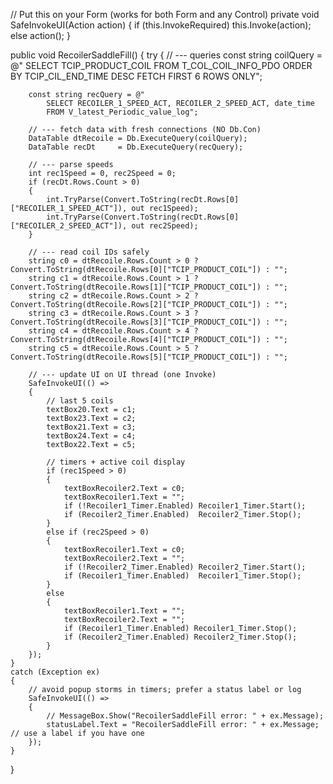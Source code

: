 // Put this on your Form (works for both Form and any Control)
private void SafeInvokeUI(Action action)
{
    if (this.InvokeRequired) this.Invoke(action);
    else action();
}

public void RecoilerSaddleFill()
{
    try
    {
        // --- queries
        const string coilQuery = @"
            SELECT TCIP_PRODUCT_COIL
            FROM T_COL_COIL_INFO_PDO
            ORDER BY TCIP_CIL_END_TIME DESC
            FETCH FIRST 6 ROWS ONLY";

        const string recQuery = @"
            SELECT RECOILER_1_SPEED_ACT, RECOILER_2_SPEED_ACT, date_time
            FROM V_latest_Periodic_value_log";

        // --- fetch data with fresh connections (NO Db.Con)
        DataTable dtRecoile = Db.ExecuteQuery(coilQuery);
        DataTable recDt     = Db.ExecuteQuery(recQuery);

        // --- parse speeds
        int rec1Speed = 0, rec2Speed = 0;
        if (recDt.Rows.Count > 0)
        {
            int.TryParse(Convert.ToString(recDt.Rows[0]["RECOILER_1_SPEED_ACT"]), out rec1Speed);
            int.TryParse(Convert.ToString(recDt.Rows[0]["RECOILER_2_SPEED_ACT"]), out rec2Speed);
        }

        // --- read coil IDs safely
        string c0 = dtRecoile.Rows.Count > 0 ? Convert.ToString(dtRecoile.Rows[0]["TCIP_PRODUCT_COIL"]) : "";
        string c1 = dtRecoile.Rows.Count > 1 ? Convert.ToString(dtRecoile.Rows[1]["TCIP_PRODUCT_COIL"]) : "";
        string c2 = dtRecoile.Rows.Count > 2 ? Convert.ToString(dtRecoile.Rows[2]["TCIP_PRODUCT_COIL"]) : "";
        string c3 = dtRecoile.Rows.Count > 3 ? Convert.ToString(dtRecoile.Rows[3]["TCIP_PRODUCT_COIL"]) : "";
        string c4 = dtRecoile.Rows.Count > 4 ? Convert.ToString(dtRecoile.Rows[4]["TCIP_PRODUCT_COIL"]) : "";
        string c5 = dtRecoile.Rows.Count > 5 ? Convert.ToString(dtRecoile.Rows[5]["TCIP_PRODUCT_COIL"]) : "";

        // --- update UI on UI thread (one Invoke)
        SafeInvokeUI(() =>
        {
            // last 5 coils
            textBox20.Text = c1;
            textBox23.Text = c2;
            textBox21.Text = c3;
            textBox24.Text = c4;
            textBox22.Text = c5;

            // timers + active coil display
            if (rec1Speed > 0)
            {
                textBoxRecoiler2.Text = c0;
                textBoxRecoiler1.Text = "";
                if (!Recoiler1_Timer.Enabled) Recoiler1_Timer.Start();
                if (Recoiler2_Timer.Enabled)  Recoiler2_Timer.Stop();
            }
            else if (rec2Speed > 0)
            {
                textBoxRecoiler1.Text = c0;
                textBoxRecoiler2.Text = "";
                if (!Recoiler2_Timer.Enabled) Recoiler2_Timer.Start();
                if (Recoiler1_Timer.Enabled)  Recoiler1_Timer.Stop();
            }
            else
            {
                textBoxRecoiler1.Text = "";
                textBoxRecoiler2.Text = "";
                if (Recoiler1_Timer.Enabled) Recoiler1_Timer.Stop();
                if (Recoiler2_Timer.Enabled) Recoiler2_Timer.Stop();
            }
        });
    }
    catch (Exception ex)
    {
        // avoid popup storms in timers; prefer a status label or log
        SafeInvokeUI(() =>
        {
            // MessageBox.Show("RecoilerSaddleFill error: " + ex.Message);
            statusLabel.Text = "RecoilerSaddleFill error: " + ex.Message; // use a label if you have one
        });
    }
}